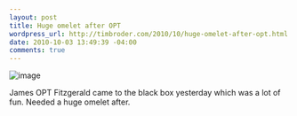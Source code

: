 ```yaml
--- 
layout: post
title: Huge omelet after OPT
wordpress_url: http://timbroder.com/2010/10/huge-omelet-after-opt.html
date: 2010-10-03 13:49:39 -04:00
comments: true
---
```

<img style="display:block;margin-right:auto;margin-left:auto;" alt="image" src="http://timbroder.com/wp-content/uploads/2010/10/wpid-IMG_20101002_113547.jpg" />

<p>James OPT Fitzgerald came to the black box yesterday which was a lot of fun. Needed a huge omelet after. </p>
